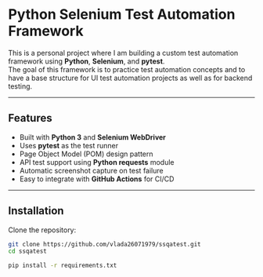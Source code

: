 # Python Selenium Test Automation Framework

This is a personal project where I am building a custom test automation framework using **Python**, **Selenium**, and **pytest**.  
The goal of this framework is to practice test automation concepts and to have a base structure for UI test automation projects 
as well as for backend testing.

---

## Features
- Built with **Python 3** and **Selenium WebDriver**
- Uses **pytest** as the test runner
- Page Object Model (POM) design pattern
- API test support using **Python requests** module
- Automatic screenshot capture on test failure
- Easy to integrate with **GitHub Actions** for CI/CD

---

## Installation

Clone the repository:
```bash
git clone https://github.com/vlada26071979/ssqatest.git
cd ssqatest

pip install -r requirements.txt

